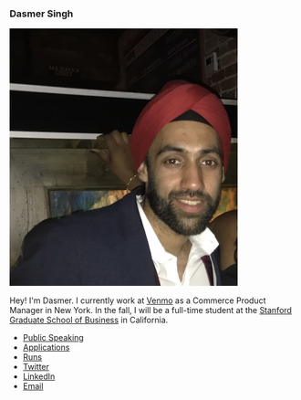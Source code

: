 <link rel="stylesheet" href="https://cdnjs.cloudflare.com/ajax/libs/font-awesome/4.7.0/css/font-awesome.min.css">
<style>
a { color: 8C1515; }

.fa {
  font-size: 30px;
  margin: 5px 2px;
}
</style>


### Dasmer Singh

![profile](images/profile.jpg)

Hey! I'm Dasmer. I currently work at [Venmo][2] as a Commerce Product Manager in New York. In the fall, I will be a full-time student at the [Stanford Graduate School of Business][1] in California.


* <a href="https://dasmer.github.io/talks" class="fa fa-microphone"> Public Speaking </a>
* <a href="https://dasmer.github.io/apps" class="fa fa-phone"> Applications </a>
* <a href="https://dasmer.github.io/runs" class="fa fa-flag"> Runs </a>
* <a href="https://twitter.com/dasmersingh" class="fa fa-twitter"> Twitter </a>
* <a href="https://www.linkedin.com/in/dasmer" class="fa fa-linkedin"> LinkedIn </a>
* <a href="mailto:hello@dasmer.com" class="fa fa-envelope"> Email </a>


<p align="center">
<a href="https://www.linkedin.com/in/dasmer" class="fa fa-linkedin"></a>
<a href="mailto:hello@dasmer.com" class="fa fa-envelope"></a>
</p>

[1]: https://www.gsb.stanford.edu/
[2]: https://www.venmo.com
